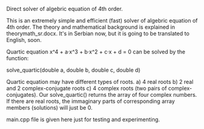 Direct solver of algebric equation of 4th order.

This is an extremely simple and efficient (fast) solver of algebric equation of 4th order. The theory and mathematical background is explained in theorymath_sr.docx. It's in Serbian now, but it is going to be translated to English, soon.

Quartic equation  x^4 + a·x^3 + b·x^2 + c·x + d = 0  can be solved by the function: 

solve_quartic(double a, double b, double c, double d)

Quartic equation may have different types of roots. a) 4 real roots b) 2 real and 2 complex-conjugate roots c) 4 complex roots (two pairs of complex-conjugates). Our solve_quartic() returns the array of four complex numbers. If there are real roots, the immaginary parts of corresponding array members (solutions) will just be 0.

main.cpp file is given here just for testing and experimenting.
